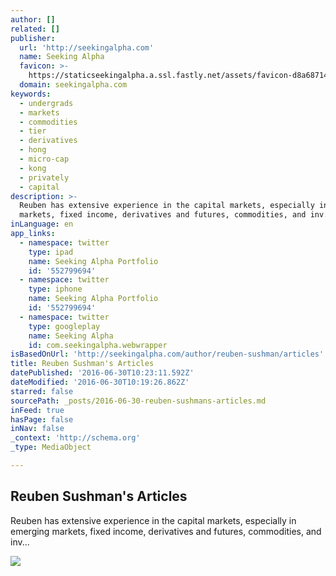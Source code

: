 ```yaml
---
author: []
related: []
publisher:
  url: 'http://seekingalpha.com'
  name: Seeking Alpha
  favicon: >-
    https://staticseekingalpha.a.ssl.fastly.net/assets/favicon-d8a68714f8b18f200bbdab463556289870b8fc0c008d85fda68e41ebfb724635.ico
  domain: seekingalpha.com
keywords:
  - undergrads
  - markets
  - commodities
  - tier
  - derivatives
  - hong
  - micro-cap
  - kong
  - privately
  - capital
description: >-
  Reuben has extensive experience in the capital markets, especially in emerging
  markets, fixed income, derivatives and futures, commodities, and inv...
inLanguage: en
app_links:
  - namespace: twitter
    type: ipad
    name: Seeking Alpha Portfolio
    id: '552799694'
  - namespace: twitter
    type: iphone
    name: Seeking Alpha Portfolio
    id: '552799694'
  - namespace: twitter
    type: googleplay
    name: Seeking Alpha
    id: com.seekingalpha.webwrapper
isBasedOnUrl: 'http://seekingalpha.com/author/reuben-sushman/articles'
title: Reuben Sushman's Articles
datePublished: '2016-06-30T10:23:11.592Z'
dateModified: '2016-06-30T10:19:26.862Z'
starred: false
sourcePath: _posts/2016-06-30-reuben-sushmans-articles.md
inFeed: true
hasPage: false
inNav: false
_context: 'http://schema.org'
_type: MediaObject

---
```

<article style=""><h1>Reuben Sushman's Articles</h1><p>Reuben has extensive experience in the capital markets, especially in emerging markets, fixed income, derivatives and futures, commodities, and inv...</p><img src="https://staticseekingalpha.a.ssl.fastly.net/assets/og_image_410-b8960ce31ec84f7f12dba11a09fc1849b69b234e0f5f39d7c62f46f8692e58a5.png" /></article>